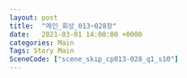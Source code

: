 ```yaml
---
layout: post
title:  "메인_회상_013~028장"
date:   2021-03-01 14:00:00 +0000
categories: Main
Tags: Story Main
SceneCode: ["scene_skip_cp013-028_q1_s10"]
---
```

